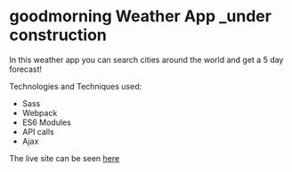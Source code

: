 # goodmorning Weather App _under construction

In this weather app you can search cities around the world and get a 5 day forecast!

Technologies and Techniques used:
- Sass
- Webpack
- ES6 Modules
- API calls
- Ajax

The live site can be seen [here](https://aznafro.github.io/goodmorning/)
